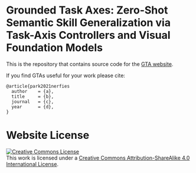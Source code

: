 # Grounded Task Axes: Zero-Shot Semantic Skill Generalization via Task-Axis Controllers and Visual Foundation Models

This is the repository that contains source code for the [GTA website](https://iamlab-cmu.github.io/GTA).

If you find GTAs useful for your work please cite:
```
@article{park2021nerfies
  author    = {a},
  title     = {b},
  journal   = {c},
  year      = {d},
}
```

# Website License
<a rel="license" href="http://creativecommons.org/licenses/by-sa/4.0/"><img alt="Creative Commons License" style="border-width:0" src="https://i.creativecommons.org/l/by-sa/4.0/88x31.png" /></a><br />This work is licensed under a <a rel="license" href="http://creativecommons.org/licenses/by-sa/4.0/">Creative Commons Attribution-ShareAlike 4.0 International License</a>.
